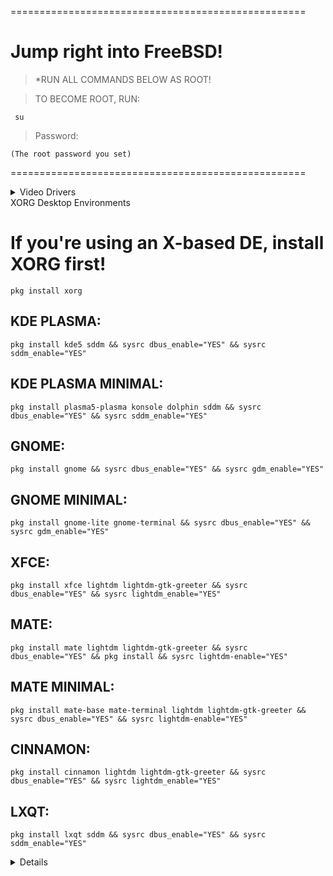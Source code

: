 ===================================================

# Jump right into FreeBSD!


> *RUN ALL COMMANDS BELOW AS ROOT! 

> TO BECOME ROOT, RUN: 

```
 su
```
> Password:

```
(The root password you set)
```
===================================================

<details>

<summary>Video Drivers</summary>

## Intel:

```
pkg install drm-kmod && sysrc kld_list+=i915kms
```

## AMD: 

```
(AMD Radeon HD7000 and newer): pkg install drm-kmod && sysrc kld_list+=amdgpu
```

> Newer cards need a newer DRM-kmod! 7xxx and newer:

```
cd /usr/ports/graphics/drm-61-kmod && make install clean && pkg install gpu-firmware-amd-kmod
```
> (a lot, but it is what is required at the moment.)

> Older card? No problem!

```
pkg install drm-kmod && sysrc kld_list+=radeonkms
```

## NVIDIA: 

> Newer cards, GTX 9XX and newer:

```
pkg install nvidia-driver && sysrc kld_list+=nvidia-modeset
```

> Older card? You can install older drivers!:

```
pkg install nvidia-driver-304 && sysrc kld_list+=nvidia 
```
*note this version of the Nvidia Driver (304) requires an older version of XORG

```
pkg install nvidia-driver-340 && sysrc kld_list+=nvidia
```

```
pkg install nvidia-driver-390 && sysrc kld_list+=nvidia-modeset
```

```
pkg install nvidia-driver-470 && sysrc kld_list+=nvidia-modeset
```

> After you run the command for your graphics provider, run: 

```
pw groupmod video -m username
```
</details>

<summary>XORG Desktop Environments</summary>

# If you're using an X-based DE, install XORG first!

```
pkg install xorg
```

## KDE PLASMA: 

```
pkg install kde5 sddm && sysrc dbus_enable="YES" && sysrc sddm_enable="YES"
```

## KDE PLASMA MINIMAL: 

```
pkg install plasma5-plasma konsole dolphin sddm && sysrc dbus_enable="YES" && sysrc sddm_enable="YES"
```

## GNOME: 

```
pkg install gnome && sysrc dbus_enable="YES" && sysrc gdm_enable="YES"
```

## GNOME MINIMAL: 

```
pkg install gnome-lite gnome-terminal && sysrc dbus_enable="YES" && sysrc gdm_enable="YES"
```

## XFCE: 

```
pkg install xfce lightdm lightdm-gtk-greeter && sysrc dbus_enable="YES" && sysrc lightdm_enable="YES"
```

## MATE: 

```
pkg install mate lightdm lightdm-gtk-greeter && sysrc dbus_enable="YES" && pkg install && sysrc lightdm-enable="YES"
```

## MATE MINIMAL: 

```
pkg install mate-base mate-terminal lightdm lightdm-gtk-greeter && sysrc dbus_enable="YES" && sysrc lightdm-enable="YES"
```

## CINNAMON: 

```
pkg install cinnamon lightdm lightdm-gtk-greeter && sysrc dbus_enable="YES" && sysrc lightdm_enable="YES"
```

## LXQT: 

```
pkg install lxqt sddm && sysrc dbus_enable="YES" && sysrc sddm_enable="YES"
```
<details>

<details>

<summary>Wayland Compositors</summary>

## 14.1 fixed many issues with Wayland, so now this section of the guide is applicable!


> Before anything, install Wayland and SeatD:

```
pkg install wayland seatd && sysrc seatd_enable="YES" && sysrc dbus_enable="YES" && service seatd start
```

## HYPRLAND:

```
pkg install hyprland kitty
```

## Sway:

```
pkg install sway foot
```
**Base sway, have a look at this for things like lock screens: https://docs.freebsd.org/en/books/handbook/wayland/#wayland-sway

## SwayFX:

```
pkg install swayfx foot
```
**Base swayfx, have a look at this for things like lock screens: https://docs.freebsd.org/en/books/handbook/wayland/#wayland-sway

## Hikari:

```
Coming soon!
```
<details>

## Login Managers:

```
pkg install lightdm && sysrc lightdm_enable="YES"
```

```
pkg install sddm && sysrc sddm_enable="YES"
```

```
pkg install gdm && sysrc gdm_enable="YES" **Not recommended because it will more than likely install extra GNOME utilities you don't need.
```
<details>

<details>

<summary>Browsers</summary>

# WEB BROWSERS: (Ranked heaviest to lightest btw!)

## FIREFOX: 

```
pkg install firefox
```

## CHROMIUM 

```
pkg install chromium
```

## IRIDIUM BROWSER: 

```
pkg install iridium-browser
```

## FALKON: 

```
pkg install falkon
```

## KONQUEROR: 

```
pkg install konqueror

```

## EPIPHANY (GNOME WEB): 

```
pkg install epiphany
```

## QUTEBROWSER: 

```
pkg install qutebrowser
```

## DILLO: 
```
pkg install dillo
```

## LINKS: 
```
pkg install links
```

## W3M:

```
pkg install w3m
```
<details>

===================================================

# VIRTUALIZATION:

## VIRTUALBOX: (Note, currently, in 8 June 2024, FreeBSD 14.1 requires compiling the Virtualbox kernel module. to get it working. It takes longer (only takes a couple minutes), but it still works!)

```
cd /usr/ports/emulators/virtualbox-ose-kmod/ && make install clean && pkg install virtualbox-ose && kldload vboxdrv
```

```
pw groupmod vboxusers -m username
```

```
ee /boot/loader.conf, add the line vboxdrv_load="YES" After, to exit ee, press "ESC + Enter" at the same tme, then the "A" key!
```

```
sysrc vboxnet_enable="YES" && pw groupmod vboxusers -m username
```

```
ee /etc/devfs.conf', add below!

own     vboxnetctl root:vboxusers
perm    vboxnetctl 0660
```

> Continue if you want USB support!

```
pw groupmod operator -m username
```

```
ee /etc/devfs.rules' (doesn't exist yet, dont worry if it says it's new!) Add below:

[system=10]
add path 'usb/*' mode 0660 group operator
```

```
sysrc devfs_system_ruleset="system" && service devfs restart
```

## BHYVE:

```
Coming soon!
```

===================================================

# Extra Wireless Options

## Don't want to edit wpa_supplicant all the time just to connect to another Wi-Fi network? Try wifimgr!

```
pkg install wifimgr
```

===================================================

> Have fun with FreeBSD!

===================================================

> Source of information: https://docs.freebsd.org/en/books/handbook/

===================================================

> By: coolguy71 

===================================================
